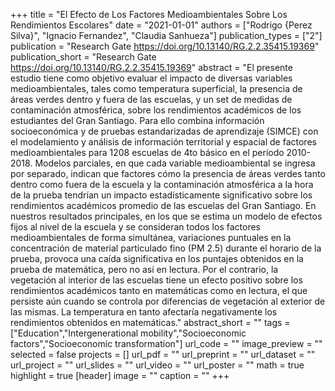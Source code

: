 +++
title = "El Efecto de Los Factores Medioambientales Sobre Los Rendimientos Escolares"
date = "2021-01-01"
authors = ["Rodrigo {Perez Silva}", "Ignacio Fernandez", "Claudia Sanhueza"]
publication_types = ["2"]
publication = "Research Gate https://doi.org/10.13140/RG.2.2.35415.19369"
publication_short = "Research Gate https://doi.org/10.13140/RG.2.2.35415.19369"
abstract = "El presente estudio tiene como objetivo evaluar el impacto de diversas variables medioambientales, tales como temperatura superficial, la presencia de áreas verdes dentro y fuera de las escuelas, y un set de medidas de contaminación atmosférica, sobre los rendimientos académicos de los estudiantes del Gran Santiago. Para ello combina información socioeconómica y de pruebas estandarizadas de aprendizaje (SIMCE) con el modelamiento y análisis de información territorial y espacial de factores medioambientales para 1208 escuelas de 4to básico en el período 2010-2018. Modelos parciales, en que cada variable medioambiental se ingresa por separado, indican que factores cómo la presencia de áreas verdes tanto dentro como fuera de la escuela y la contaminación atmosférica a la hora de la prueba tendrían un impacto estadísticamente significativo sobre los rendimientos académicos promedio de las escuelas del Gran Santiago. En nuestros resultados principales, en los que se estima un modelo de efectos fijos al nivel de la escuela y se consideran todos los factores medioambientales de forma simultánea, variaciones puntuales en la concentración de material particulado fino (PM 2.5) durante el horario de la prueba, provoca una caída significativa en los puntajes obtenidos en la prueba de matemática, pero no así en lectura. Por el contrario, la vegetación al interior de las escuelas tiene un efecto positivo sobre los rendimientos académicos tanto en matemáticas como en lectura, el que persiste aún cuando se controla por diferencias de vegetación al exterior de las mismas. La temperatura en tanto afectaría negativamente los rendimientos obtenidos en matemáticas."
abstract_short = ""
tags = ["Education","Intergenerational mobility","Socioeconomic factors","Socioeconomic transformation"]
url_code = ""
image_preview = ""
selected = false
projects = []
url_pdf = ""
url_preprint = ""
url_dataset = ""
url_project = ""
url_slides = ""
url_video = ""
url_poster = ""
math = true
highlight = true
[header]
image = ""
caption = ""
+++
